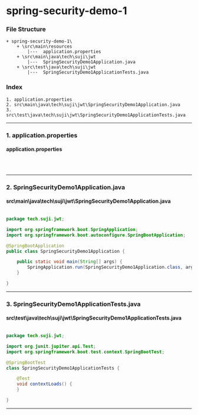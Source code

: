 # spring-security-demo-1


### File Structure
```pre
+ spring-security-demo-1\ 
	+ \src\main\resources
		|---  application.properties
	+ \src\main\java\tech\suji\jwt
		|---  SpringSecurityDemo1Application.java
	+ \src\test\java\tech\suji\jwt
		|---  SpringSecurityDemo1ApplicationTests.java
```
### Index
```pre
1. application.properties
2. src\main\java\tech\suji\jwt\SpringSecurityDemo1Application.java
3. src\test\java\tech\suji\jwt\SpringSecurityDemo1ApplicationTests.java

```

---

### 1. application.properties

#### application.properties

```properties



```

---

### 2. SpringSecurityDemo1Application.java

#### src\main\java\tech\suji\jwt\SpringSecurityDemo1Application.java

```java

package tech.suji.jwt;

import org.springframework.boot.SpringApplication;
import org.springframework.boot.autoconfigure.SpringBootApplication;

@SpringBootApplication
public class SpringSecurityDemo1Application {

	public static void main(String[] args) {
		SpringApplication.run(SpringSecurityDemo1Application.class, args);
	}

}

```

---

### 3. SpringSecurityDemo1ApplicationTests.java

#### src\test\java\tech\suji\jwt\SpringSecurityDemo1ApplicationTests.java

```java

package tech.suji.jwt;

import org.junit.jupiter.api.Test;
import org.springframework.boot.test.context.SpringBootTest;

@SpringBootTest
class SpringSecurityDemo1ApplicationTests {

	@Test
	void contextLoads() {
	}

}

```

---

